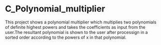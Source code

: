 # C_Polynomial_multiplier
This project shows a polynomial multiplier which multiplies two polynomials of definite highest powers and takes the coefficients as input from the user.The resultant polynomial 
is shown to the user after processign in a sorted order according to the powers of x in that polynomial.
